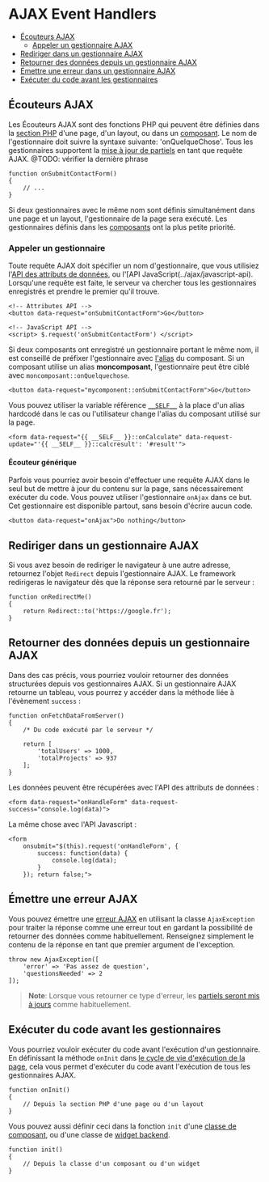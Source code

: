 # AJAX Event Handlers

- [Écouteurs AJAX](#ajax-handlers)
    - [Appeler un gestionnaire AJAX](#calling-handlers)
- [Rediriger dans un gestionnaire AJAX](#redirects-in-handlers)
- [Retourner des données depuis un gestionnaire AJAX](#returning-data-from-handlers)
- [Émettre une erreur dans un gestionnaire AJAX](#throw-ajax-exception)
- [Exécuter du code avant les gestionnaires](#before-handler)

<a name="ajax-handlers"></a>
## Écouteurs AJAX

Les Écouteurs AJAX sont des fonctions PHP qui peuvent être définies dans la [section PHP](../cms/themes#php-section) d'une page, d'un layout, ou dans un [composant](../cms/components). Le nom de l'gestionnaire doit suivre la syntaxe suivante: 'onQuelqueChose'. Tous les gestionnaires supportent la [mise à jour de partiels](../ajax/update-partials) en tant que requête AJAX. @TODO: vérifier la dernière phrase

    function onSubmitContactForm()
    {
        // ...
    }

Si deux gestionnaires avec le même nom sont définis simultanément dans une page et un layout, l'gestionnaire de la page sera exécuté. Les gestionnaires définis dans les [composants](../cms/components) ont la plus petite priorité.

<a name="calling-handlers"></a>
### Appeler un gestionnaire

Toute requête AJAX doit spécifier un nom d'gestionnaire, que vous utilisiez l'[API des attributs de données](../ajax/attributes-api), ou l'[API JavaScript(../ajax/javascript-api). Lorsqu'une requête est faite, le serveur va chercher tous les gestionnaires enregistrés et prendre le premier qu'il trouve.

    <!-- Attributes API -->
    <button data-request="onSubmitContactForm">Go</button>

    <!-- JavaScript API -->
    <script> $.request('onSubmitContactForm') </script>

Si deux composants ont enregistré un gestionnaire portant le même nom, il est conseillé de préfixer l'gestionnaire avec [l'alias](../cms/components#aliases) du composant. Si un composant utilise un alias **moncomposant**, l'gestionnaire peut être ciblé avec `moncomposant::onQuelquechose`.

    <button data-request="mycomponent::onSubmitContactForm">Go</button>

Vous pouvez utiliser la variable référence [`__SELF__`](https://octobercms.com/docs/plugin/components#referencing-self) à la place d'un alias hardcodé dans le cas ou l'utilisateur change l'alias du composant utilisé sur la page.

    <form data-request="{{ __SELF__ }}::onCalculate" data-request-update="'{{ __SELF__ }}::calcresult': '#result'">

#### Écouteur générique

Parfois vous pourriez avoir besoin d'effectuer une requête AJAX dans le seul but de mettre à jour du contenu sur la page, sans nécessairement exécuter du code. Vous pouvez utiliser l'gestionnaire `onAjax` dans ce but. Cet gestionnaire est disponible partout, sans besoin d'écrire aucun code.

    <button data-request="onAjax">Do nothing</button>

<a name="redirects-in-handlers"></a>
## Rediriger dans un gestionnaire AJAX

Si vous avez besoin de rediriger le navigateur à une autre adresse, retournez l'objet `Redirect` depuis l'gestionnaire AJAX. Le framework redirigeras le navigateur dès que la réponse sera retourné par le serveur :

    function onRedirectMe()
    {
        return Redirect::to('https://google.fr');
    }

<a name="returning-data-from-handlers"></a>
## Retourner des données depuis un gestionnaire AJAX

Dans des cas précis, vous pourriez vouloir retourner des données structurées depuis vos gestionnaires AJAX. Si un gestionnaire AJAX retourne un tableau, vous pourrez y accéder dans la méthode liée à l'évènement `success` :

    function onFetchDataFromServer()
    {
        /* Du code exécuté par le serveur */

        return [
            'totalUsers' => 1000,
            'totalProjects' => 937
        ];
    }

Les données peuvent être récupérées avec l'API des attributs de données :

    <form data-request="onHandleForm" data-request-success="console.log(data)">

La même chose avec l'API Javascript :

    <form
        onsubmit="$(this).request('onHandleForm', {
            success: function(data) {
                console.log(data);
            }
        }); return false;">

<a name="throw-ajax-exception"></a>
## Émettre une erreur AJAX

Vous pouvez émettre une [erreur AJAX](../services/error-log#ajax-exception) en utilisant la classe `AjaxException` pour traiter la réponse comme une erreur tout en gardant la possibilité de retourner des données comme habituellement. Renseignez simplement le contenu de la réponse en tant que premier argument de l'exception.

    throw new AjaxException([
        'error' => 'Pas assez de question',
        'questionsNeeded' => 2
    ]);

> **Note**: Lorsque vous retourner ce type d'erreur, les [partiels seront mis à jours](../ajax/update-partials) comme habituellement.

<a name="before-handler"></a>
## Exécuter du code avant les gestionnaires

Vous pourriez vouloir exécuter du code avant l'exécution d'un gestionnaire. En définissant la méthode `onInit` dans [le cycle de vie d'exécution de la page](../cms/layouts#dynamic-pages), cela vous permet d'exécuter du code avant l'exécution de tous les gestionnaires AJAX.

    function onInit()
    {
        // Depuis la section PHP d'une page ou d'un layout
    }

Vous pouvez aussi définir ceci dans la fonction `init` d'une [classe de composant](../plugin/components#page-cycle-init), ou d'une classe de [widget backend](../backend/widgets).

    function init()
    {
        // Depuis la classe d'un composant ou d'un widget
    }
